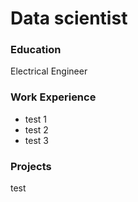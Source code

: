 # Data scientist

### Education
Electrical Engineer

### Work Experience
- test 1
- test 2
- test 3

### Projects
test

